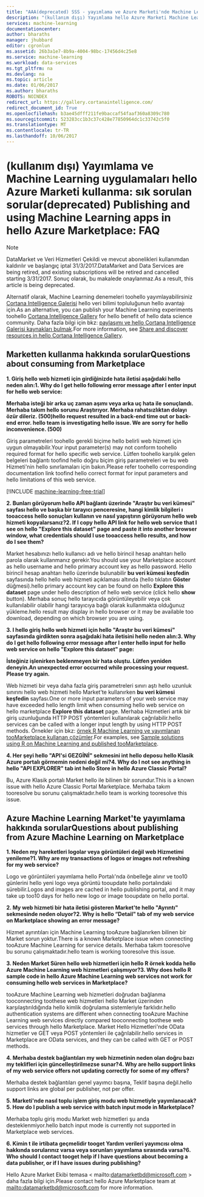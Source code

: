 ```yaml
---
title: "AAA(deprecated) SSS - yayımlama ve Azure Marketi'nde Machine Learning uygulamaları kullanma | Microsoft Docs"
description: "(kullanım dışı) Yayımlama hello Azure Marketi Machine Learning uygulamaları hakkında sık sorulan sorular"
services: machine-learning
documentationcenter: 
author: bharaths
manager: jhubbard
editor: cgronlun
ms.assetid: 26b3a1e7-8b9a-4004-98bc-17456d4c25e8
ms.service: machine-learning
ms.workload: data-services
ms.tgt_pltfrm: na
ms.devlang: na
ms.topic: article
ms.date: 01/06/2017
ms.author: bharaths
ROBOTS: NOINDEX
redirect_url: https://gallery.cortanaintelligence.com/
redirect_document_id: True
ms.openlocfilehash: b3ae45dfff211fe9baccaf54faaf360a8309c780
ms.sourcegitcommit: 523283cc1b3c37c428e77850964dc1c33742c5f0
ms.translationtype: MT
ms.contentlocale: tr-TR
ms.lasthandoff: 10/06/2017
---
```

# <a name="deprecated-publishing-and-using-machine-learning-apps-in-hello-azure-marketplace-faq"></a><span data-ttu-id="e7b4d-103">(kullanım dışı) Yayımlama ve Machine Learning uygulamaları hello Azure Marketi kullanma: sık sorulan sorular</span><span class="sxs-lookup"><span data-stu-id="e7b4d-103">(deprecated) Publishing and using Machine Learning apps in hello Azure Marketplace: FAQ</span></span>

> [!NOTE]
> <span data-ttu-id="e7b4d-104">DataMarket ve Veri Hizmetleri Çekildi ve mevcut abonelikleri kullanımdan kaldırılır ve başlangıç iptal 31/3/2017.</span><span class="sxs-lookup"><span data-stu-id="e7b4d-104">DataMarket and Data Services are being retired, and existing subscriptions will be retired and cancelled starting 3/31/2017.</span></span> <span data-ttu-id="e7b4d-105">Sonuç olarak, bu makalede onaylanmaz.</span><span class="sxs-lookup"><span data-stu-id="e7b4d-105">As a result, this article is being deprecated.</span></span> 
> 
> <span data-ttu-id="e7b4d-106">Alternatif olarak, Machine Learning denemeleri toohello yayımlayabilirsiniz [Cortana Intelligence Galerisi](https://gallery.cortanaintelligence.com/) hello veri bilimi topluluğunun hello avantajı için.</span><span class="sxs-lookup"><span data-stu-id="e7b4d-106">As an alternative, you can publish your Machine Learning experiments toohello [Cortana Intelligence Gallery](https://gallery.cortanaintelligence.com/) for hello benefit of hello data science community.</span></span> <span data-ttu-id="e7b4d-107">Daha fazla bilgi için bkz: [paylaşımı ve hello Cortana Intelligence Galerisi kaynakları bulmak](https://docs.microsoft.com/en-us/azure/machine-learning/machine-learning-gallery-how-to-use-contribute-publish).</span><span class="sxs-lookup"><span data-stu-id="e7b4d-107">For more information, see [Share and discover resources in hello Cortana Intelligence Gallery](https://docs.microsoft.com/en-us/azure/machine-learning/machine-learning-gallery-how-to-use-contribute-publish).</span></span>


## <a name="questions-about-consuming-from-marketplace"></a><span data-ttu-id="e7b4d-108">Marketten kullanma hakkında sorular</span><span class="sxs-lookup"><span data-stu-id="e7b4d-108">Questions about consuming from Marketplace</span></span>
<span data-ttu-id="e7b4d-109">**1. Giriş hello web hizmeti için girdiğinizde hata iletisi aşağıdaki hello neden alın:**</span><span class="sxs-lookup"><span data-stu-id="e7b4d-109">**1. Why do I get hello following error message after I enter input for hello web service:**</span></span>

<span data-ttu-id="e7b4d-110">**Merhaba isteği bir arka uç zaman aşımı veya arka uç hata ile sonuçlandı. Merhaba takım hello sorunu Araştırıyor. Merhaba rahatsızlıktan dolayı özür dileriz. (500)**</span><span class="sxs-lookup"><span data-stu-id="e7b4d-110">**hello request resulted in a back-end time out or back-end error. hello team is investigating hello issue. We are sorry for hello inconvenience. (500)**</span></span>

<span data-ttu-id="e7b4d-111">Giriş parametreleri toohello gerekli biçime hello belirli web hizmeti için uygun olmayabilir.</span><span class="sxs-lookup"><span data-stu-id="e7b4d-111">Your input parameter(s) may not conform toohello required format for hello specific web service.</span></span> <span data-ttu-id="e7b4d-112">Lütfen toohello karşılık gelen belgeleri bağlantı toofind hello doğru biçim giriş parametreleri ve bu web Hizmeti'nin hello sınırlamaları için bakın.</span><span class="sxs-lookup"><span data-stu-id="e7b4d-112">Please refer toohello corresponding documentation link toofind hello correct format for input parameters and hello limitations of this web service.</span></span>

[!INCLUDE [machine-learning-free-trial](../../includes/machine-learning-free-trial.md)]

<span data-ttu-id="e7b4d-113">**2. Bunları görüyorum hello API bağlantı üzerinde "Araştır bu veri kümesi" sayfası hello ve başka bir tarayıcı penceresine, hangi kimlik bilgileri ı tooaccess hello sonuçları kullanın ve nasıl yapıştırın görüyorum hello web hizmeti kopyalarsanız?**</span><span class="sxs-lookup"><span data-stu-id="e7b4d-113">**2. If I copy hello API link for hello web service that I see on hello "Explore this dataset" page and paste it into another browser window, what credentials should I use tooaccess hello results, and how do I see them?**</span></span>

<span data-ttu-id="e7b4d-114">Market hesabınızı hello kullanıcı adı ve hello birincil hesap anahtarı hello parola olarak kullanmanız gerekir.</span><span class="sxs-lookup"><span data-stu-id="e7b4d-114">You should use your Marketplace account as hello username and hello primary account key as hello password.</span></span> <span data-ttu-id="e7b4d-115">Hello birincil hesap anahtarı hello üzerinde bulunabilir **bu veri kümesi keşfedin** sayfasında hello hello web hizmeti açıklaması altında (hello tıklatın **Göster** düğmesi).</span><span class="sxs-lookup"><span data-stu-id="e7b4d-115">hello primary account key can be found on hello **Explore this dataset** page under hello description of hello web service (click hello **show** button).</span></span> <span data-ttu-id="e7b4d-116">Merhaba sonuç hello tarayıcıda görüntüleyebilir veya çok kullanılabilir olabilir hangi tarayıcıya bağlı olarak kullanmakta olduğunuz yükleme.</span><span class="sxs-lookup"><span data-stu-id="e7b4d-116">hello result may display in hello browser or it may be available too download, depending on which browser you are using.</span></span>

<span data-ttu-id="e7b4d-117">**3. I hello giriş hello web hizmeti için hello "Araştır bu veri kümesi" sayfasında girdikten sonra aşağıdaki hata iletisini hello neden alın:**</span><span class="sxs-lookup"><span data-stu-id="e7b4d-117">**3. Why do I get hello following error message after I enter hello input for hello web service on hello "Explore this dataset" page:**</span></span> 

<span data-ttu-id="e7b4d-118">**İsteğiniz işlenirken beklenmeyen bir hata oluştu. Lütfen yeniden deneyin.**</span><span class="sxs-lookup"><span data-stu-id="e7b4d-118">**An unexpected error occurred while processing your request. Please try again.**</span></span>

<span data-ttu-id="e7b4d-119">Web hizmeti bir veya daha fazla giriş parametreleri sınırı aştı hello uzunluk sınırını hello web hizmeti hello Market'te kullanırken **bu veri kümesi keşfedin** sayfası.</span><span class="sxs-lookup"><span data-stu-id="e7b4d-119">One or more input parameters of your web service may have exceeded hello length limit when consuming hello web service on hello marketplace **Explore this dataset** page.</span></span> <span data-ttu-id="e7b4d-120">Merhaba Hizmetleri artık bir giriş uzunluğunda HTTP POST yöntemleri kullanılarak çağrılabilir.</span><span class="sxs-lookup"><span data-stu-id="e7b4d-120">hello services can be called with a longer input length by using HTTP POST methods.</span></span> <span data-ttu-id="e7b4d-121">Örnekler için bkz: [örnek R Machine Learning ve yayımlanan tooMarketplace kullanan çözümler](machine-learning-r-csharp-web-service-examples.md).</span><span class="sxs-lookup"><span data-stu-id="e7b4d-121">For examples, see [Sample solutions using R on Machine Learning and published tooMarketplace](machine-learning-r-csharp-web-service-examples.md).</span></span>

<span data-ttu-id="e7b4d-122">**4. Her şeyi hello "API'si GEZGİNİ" sekmesini int hello deposu hello Klasik Azure portalı görmemin nedeni değil mi?**</span><span class="sxs-lookup"><span data-stu-id="e7b4d-122">**4. Why do I not see anything in hello "API EXPLORER" tab int hello Store in hello Azure Classic Portal?**</span></span> 

<span data-ttu-id="e7b4d-123">Bu, Azure Klasik portalı Market hello ile bilinen bir sorundur.</span><span class="sxs-lookup"><span data-stu-id="e7b4d-123">This is a known issue with hello Azure Classic Portal Marketplace.</span></span> <span data-ttu-id="e7b4d-124">Merhaba takım tooresolve bu sorunu çalışmaktadır.</span><span class="sxs-lookup"><span data-stu-id="e7b4d-124">hello team is working tooresolve this issue.</span></span> 

## <a name="questions-about-publishing-from-azure-machine-learning-on-marketplace"></a><span data-ttu-id="e7b4d-125">Azure Machine Learning Market'te yayımlama hakkında sorular</span><span class="sxs-lookup"><span data-stu-id="e7b4d-125">Questions about publishing from Azure Machine Learning on Marketplace</span></span>
<span data-ttu-id="e7b4d-126">**1. Neden my hareketleri logolar veya görüntüleri değil web Hizmetimi yenileme?**</span><span class="sxs-lookup"><span data-stu-id="e7b4d-126">**1. Why are my transactions of logos or images not refreshing for my web service?**</span></span> 

<span data-ttu-id="e7b4d-127">Logo ve görüntüleri yayımlama hello Portalı'nda önbelleğe alınır ve too10 günlerini hello yeni logo veya görüntü tooupdate hello portalındaki sürebilir.</span><span class="sxs-lookup"><span data-stu-id="e7b4d-127">Logos and images are cached in hello publishing portal, and it may take up too10 days for hello new logo or image tooupdate on hello portal.</span></span>

<span data-ttu-id="e7b4d-128">**2. My web hizmeti bir hata iletisi gösteren Market'te hello "Ayrıntı" sekmesinde neden oluyor?**</span><span class="sxs-lookup"><span data-stu-id="e7b4d-128">**2. Why is hello “Detail" tab of my web service on Marketplace showing an error message?**</span></span>

<span data-ttu-id="e7b4d-129">Hizmet ayrıntıları için Machine Learning tooAzure bağlanırken bilinen bir Market sorun yoktur.</span><span class="sxs-lookup"><span data-stu-id="e7b4d-129">There is a known Marketplace issue when connecting tooAzure Machine Learning for service details.</span></span> <span data-ttu-id="e7b4d-130">Merhaba takım tooresolve bu sorunu çalışmaktadır.</span><span class="sxs-lookup"><span data-stu-id="e7b4d-130">hello team is working tooresolve this issue.</span></span>

<span data-ttu-id="e7b4d-131">**3. Neden Market Süren hello web hizmetleri için hello R örnek kodda hello Azure Machine Learning web hizmetleri çalışmıyor?**</span><span class="sxs-lookup"><span data-stu-id="e7b4d-131">**3. Why does hello R sample code in hello Azure Machine Learning web services not work for consuming hello web services in Marketplace?**</span></span>

<span data-ttu-id="e7b4d-132">tooAzure Machine Learning web hizmetleri doğrudan bağlanma tooconnecting toothese web hizmetleri hello Market üzerinden karşılaştırıldığında hello kimlik doğrulama sistemleriyle farklıdır.</span><span class="sxs-lookup"><span data-stu-id="e7b4d-132">hello authentication systems are different when connecting tooAzure Machine Learning web services directly compared tooconnecting toothese web services through hello Marketplace.</span></span> <span data-ttu-id="e7b4d-133">Market Hello Hizmetleri'nde OData hizmetler ve GET veya POST yöntemleri ile çağrılabilir.</span><span class="sxs-lookup"><span data-stu-id="e7b4d-133">hello services in Marketplace are OData services, and they can be called with GET or POST methods.</span></span> 

<span data-ttu-id="e7b4d-134">**4. Merhaba destek bağlantıları my web hizmetinin neden olan doğru bazı my teklifleri için güncelleştirilmezse sunar?**</span><span class="sxs-lookup"><span data-stu-id="e7b4d-134">**4. Why are hello support links of my web service offers not updating correctly for some of my offers?**</span></span>

<span data-ttu-id="e7b4d-135">Merhaba destek bağlantıları genel yayımcı başına, Teklif başına değil.</span><span class="sxs-lookup"><span data-stu-id="e7b4d-135">hello support links are global per publisher, not per offer.</span></span> 

<span data-ttu-id="e7b4d-136">**5. Marketi'nde nasıl toplu işlem giriş modu web hizmetiyle yayımlanacak?**</span><span class="sxs-lookup"><span data-stu-id="e7b4d-136">**5. How do I publish a web service with batch input mode in Marketplace?**</span></span>

<span data-ttu-id="e7b4d-137">Merhaba toplu giriş modu Market web hizmetleri şu anda desteklenmiyor.</span><span class="sxs-lookup"><span data-stu-id="e7b4d-137">hello batch input mode is currently not supported in Marketplace web services.</span></span>

<span data-ttu-id="e7b4d-138">**6. Kimin t ile irtibata geçmelidir tooget Yardım verileri yayımcısı olma hakkında sorularınız varsa veya sorunları yayımlama sırasında varsa?**</span><span class="sxs-lookup"><span data-stu-id="e7b4d-138">**6. Who should I contact tooget help if I have questions about becoming a data publisher, or if I have issues during publishing?**</span></span>

<span data-ttu-id="e7b4d-139">Hello Azure Market Ekibi temasa < mailto:datamarketbd@microsoft.com > daha fazla bilgi için.</span><span class="sxs-lookup"><span data-stu-id="e7b4d-139">Please contact hello Azure Marketplace team at <mailto:datamarketbd@microsoft.com> for more information.</span></span>

